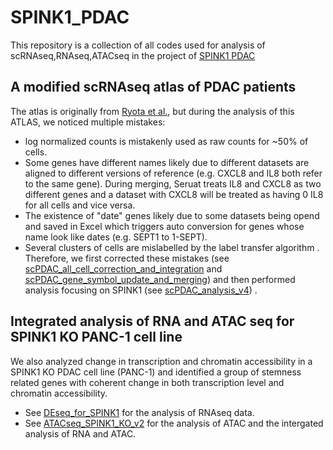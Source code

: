 # SPINK1_PDAC
This repository is a collection of all codes used for analysis of scRNAseq,RNAseq,ATACseq in the project of [SPINK1 PDAC](https://www.biorxiv.org/content/10.1101/2025.03.03.641251v1)
## A modified scRNAseq atlas of PDAC patients
The atlas is originally from [Ryota et al.](https://pubmed.ncbi.nlm.nih.gov/35847558/), but during the analysis of this ATLAS, we noticed multiple mistakes:
- log normalized counts is mistakenly used as raw counts for ~50% of cells. 
- Some genes have different names likely due to different datasets are aligned to different versions of reference (e.g. CXCL8 and IL8 both refer to the same gene). During merging, Seruat treats IL8 and CXCL8 as two different genes and a dataset with CXCL8 will be treated as having 0 IL8 for all cells and vice versa.
- The existence of "date" genes likely due to some datasets being opend and saved in Excel which triggers auto conversion for genes whose name look like dates (e.g. SEPT1 to 1-SEPT).
- Several clusters of cells are mislabelled by the label transfer algorithm . 
Therefore, we first corrected these mistakes (see [scPDAC_all_cell_correction_and_integration](scRNAseq/scPDAC_all_cell_correction_and_integration.R)
and [scPDAC_gene_symbol_update_and_merging](scRNAseq/scPDAC_gene_symbol_update_and_merging.R)) and then performed analysis focusing on SPINK1 (see [scPDAC_analysis_v4](scRNAseq/scPDAC_analysis_v4.R)) .
## Integrated analysis of RNA and ATAC seq for SPINK1 KO PANC-1 cell line
We also analyzed change in transcription and chromatin accessibility in a SPINK1 KO PDAC cell line (PANC-1) and identified a group of stemness related genes with coherent change in both transcription level and chromatin accessibility.
- See [DEseq_for_SPINK1](Bulk_RNA_ATAC/DEseq_for_SPINK1.R) for the analysis of RNAseq data.
- See [ATACseq_SPINK1_KO_v2](Bulk_RNA_ATAC/ATACseq_SPINK1_KO_v2.R) for the analysis of ATAC and the intergated analysis of RNA and ATAC. 
